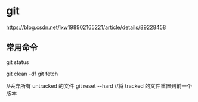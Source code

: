 # git


https://blog.csdn.net/lxw198902165221/article/details/89228458

## 常用命令

git status


git clean -df 
git fetch


//丢弃所有 untracked 的文件
git reset --hard //将 tracked 的文件重置到前一个版本

